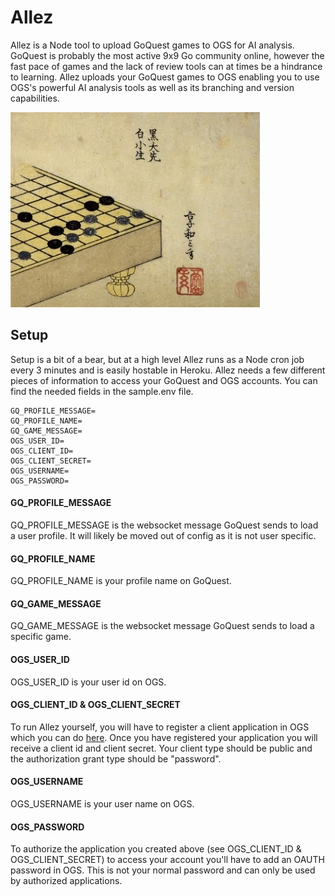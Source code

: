 # Allez
 
Allez is a Node tool to upload GoQuest games to OGS for AI analysis. GoQuest is probably the most active 9x9 Go community online, however the fast pace of games and the lack of review tools can at times be a hindrance to learning. Allez uploads your GoQuest games to OGS enabling you to use OGS's powerful AI analysis tools as well as its branching and version capabilities.

![Goban](/goban.jpg)

## Setup

Setup is a bit of a bear, but at a high level Allez runs as a Node cron job every 3 minutes and is easily hostable in Heroku. Allez needs a few different pieces of information to access your GoQuest and OGS accounts. You can find the needed fields in the sample.env file.

```
GQ_PROFILE_MESSAGE=
GQ_PROFILE_NAME=
GQ_GAME_MESSAGE=
OGS_USER_ID=
OGS_CLIENT_ID=
OGS_CLIENT_SECRET=
OGS_USERNAME=
OGS_PASSWORD=
```

#### GQ_PROFILE_MESSAGE
GQ_PROFILE_MESSAGE is the websocket message GoQuest sends to load a user profile. It will likely be moved out of config as it is not user specific.

#### GQ_PROFILE_NAME
GQ_PROFILE_NAME is your profile name on GoQuest.

#### GQ_GAME_MESSAGE
GQ_GAME_MESSAGE is the websocket message GoQuest sends to load a specific game.

#### OGS_USER_ID
OGS_USER_ID is your user id on OGS.

#### OGS_CLIENT_ID & OGS_CLIENT_SECRET
To run Allez yourself, you will have to register a client application in OGS which you can do [here](https://online-go.com/oauth2/applications/). Once you have registered your application you will receive a client id and client secret. Your client type should be public and the authorization grant type should be "password".

#### OGS_USERNAME
OGS_USERNAME is your user name on OGS.

#### OGS_PASSWORD
To authorize the application you created above (see OGS_CLIENT_ID & OGS_CLIENT_SECRET) to access your account you'll have to add an OAUTH password in OGS. This is not your normal password and can only be used by authorized applications.

